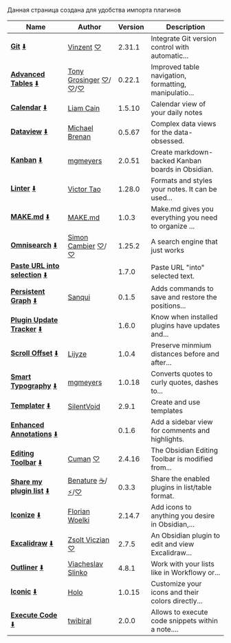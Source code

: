 Данная страница создана для удобства импорта плагинов

|Name|Author|Version|Description|
|----|------|-------|---|
|[**Git**](https://obsidian.md/plugins?id=obsidian-git) [⬇️](obsidian://SP-install?id=obsidian-git&enable=true)|[Vinzent](https://github.com/Vinzent03) [♡](https://ko-fi.com/vinzent)|2.31.1|Integrate Git version control with automatic...|
|[**Advanced Tables**](https://obsidian.md/plugins?id=table-editor-obsidian) [⬇️](obsidian://SP-install?id=table-editor-obsidian&enable=true)|[Tony Grosinger](https://grosinger.net) [♡](https://github.com/sponsors/tgrosinger)/[♡](https://buymeacoffee.com/tgrosinger)/[♡](https://paypal.me/tgrosinger)|0.22.1|Improved table navigation, formatting, manipulatio...|
|[**Calendar**](https://obsidian.md/plugins?id=calendar) [⬇️](obsidian://SP-install?id=calendar&enable=true)|[Liam Cain](https://github.com/liamcain/)|1.5.10|Calendar view of your daily notes|
|[**Dataview**](https://obsidian.md/plugins?id=dataview) [⬇️](obsidian://SP-install?id=dataview&enable=true)|[Michael Brenan](https://github.com/blacksmithgu)|0.5.67|Complex data views for the data-obsessed.|
|[**Kanban**](https://obsidian.md/plugins?id=obsidian-kanban) [⬇️](obsidian://SP-install?id=obsidian-kanban&enable=true)|[mgmeyers](https://github.com/mgmeyers/obsidian-kanban)|2.0.51|Create markdown-backed Kanban boards in Obsidian.|
|[**Linter**](https://obsidian.md/plugins?id=obsidian-linter) [⬇️](obsidian://SP-install?id=obsidian-linter&enable=true)|[Victor Tao](https://github.com/platers)|1.28.0|Formats and styles your notes. It can be used...|
|[**MAKE.md**](https://obsidian.md/plugins?id=make-md) [⬇️](obsidian://SP-install?id=make-md&enable=true)|[MAKE.md](https://www.make.md)|1.0.3|Make.md gives you everything you need to organize ...|
|[**Omnisearch**](https://obsidian.md/plugins?id=omnisearch) [⬇️](obsidian://SP-install?id=omnisearch&enable=true)|[Simon Cambier](https://github.com/scambier/obsidian-omnisearch) [♡](https://github.com/sponsors/scambier)/[♡](https://ko-fi.com/scambier)|1.25.2|A search engine that just works|
|[**Paste URL into selection**](https://obsidian.md/plugins?id=url-into-selection) [⬇️](obsidian://SP-install?id=url-into-selection&enable=true)||1.7.0|Paste URL "into" selected text.|
|[**Persistent Graph**](https://obsidian.md/plugins?id=persistent-graph) [⬇️](obsidian://SP-install?id=persistent-graph&enable=true)|[Sanqui](https://sanqui.net)|0.1.5|Adds commands to save and restore the positions...|
|[**Plugin Update Tracker**](https://obsidian.md/plugins?id=obsidian-plugin-update-tracker) [⬇️](obsidian://SP-install?id=obsidian-plugin-update-tracker&enable=true)||1.6.0|Know when installed plugins have updates and...|
|[**Scroll Offset**](https://obsidian.md/plugins?id=obsidian-scroll-offset) [⬇️](obsidian://SP-install?id=obsidian-scroll-offset&enable=true)|[Lijyze](https://github.com/lijyze)|1.0.4|Preserve minmium distances before and after...|
|[**Smart Typography**](https://obsidian.md/plugins?id=obsidian-smart-typography) [⬇️](obsidian://SP-install?id=obsidian-smart-typography&enable=true)|[mgmeyers](https://github.com/mgmeyers/obsidian-smart-typography)|1.0.18|Converts quotes to curly quotes, dashes to...|
|[**Templater**](https://obsidian.md/plugins?id=templater-obsidian) [⬇️](obsidian://SP-install?id=templater-obsidian&enable=true)|[SilentVoid](https://github.com/SilentVoid13)|2.9.1|Create and use templates|
|[**Enhanced Annotations**](https://obsidian.md/plugins?id=enhanced-annotations) [⬇️](obsidian://SP-install?id=enhanced-annotations&enable=true)||0.1.6|Add a sidebar view for comments and highlights.|
|[**Editing Toolbar**](https://obsidian.md/plugins?id=editing-toolbar) [⬇️](obsidian://SP-install?id=editing-toolbar&enable=true)|[Cuman](https://github.com/cumany/obsidian-editing-toolbar) [♡](https://github.com/cumany#thank-you-very-much-for-your-support)|2.4.16|The Obsidian Editing Toolbar is modified from...|
|[**Share my plugin list**](https://obsidian.md/plugins?id=share-my-plugin-list) [⬇️](obsidian://SP-install?id=share-my-plugin-list&enable=true)|[Benature](https://github.com/Benature) [☕️](https://www.buymeacoffee.com/benature)/[⚡️](https://afdian.net/a/Benature-K)/[♡](https://s2.loli.net/2024/01/30/jQ9fTSyBxvXRoOM.png)|0.3.3|Share the enabled plugins in list/table format.|
|[**Iconize**](https://obsidian.md/plugins?id=obsidian-icon-folder) [⬇️](obsidian://SP-install?id=obsidian-icon-folder&enable=true)|[Florian Woelki](https://florianwoelki.com/)|2.14.7|Add icons to anything you desire in Obsidian,...|
|[**Excalidraw**](https://obsidian.md/plugins?id=obsidian-excalidraw-plugin) [⬇️](obsidian://SP-install?id=obsidian-excalidraw-plugin&enable=true)|[Zsolt Viczian](https://www.zsolt.blog) [♡](https://ko-fi.com/zsolt)|2.7.5|An Obsidian plugin to edit and view Excalidraw...|
|[**Outliner**](https://obsidian.md/plugins?id=obsidian-outliner) [⬇️](obsidian://SP-install?id=obsidian-outliner&enable=true)|[Viacheslav Slinko](https://github.com/vslinko)|4.8.1|Work with your lists like in Workflowy or...|
|[**Iconic**](https://obsidian.md/plugins?id=iconic) [⬇️](obsidian://SP-install?id=iconic&enable=true)|[Holo](https://github.com/gfxholo)|1.0.15|Customize your icons and their colors directly...|
|[**Execute Code**](https://obsidian.md/plugins?id=execute-code) [⬇️](obsidian://SP-install?id=execute-code&enable=true)|[twibiral](https://www.github.com/twibiral)|2.0.0|Allows to execute code snippets within a note....|
